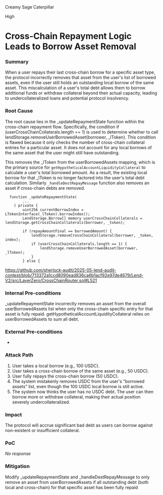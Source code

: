 Creamy Sage Caterpillar

High

# Cross-Chain Repayment Logic Leads to Borrow Asset Removal

### Summary

When a user repays their last cross-chain borrow for a specific asset type, the protocol incorrectly removes that asset from the user's list of borrowed assets, even if the user still holds an outstanding local borrow of the same asset. This miscalculation of a user's total debt allows them to borrow additional funds or withdraw collateral beyond their actual capacity, leading to undercollateralized loans and potential protocol insolvency.

### Root Cause

The root cause lies in the _updateRepaymentState function within the cross-chain repayment flow. Specifically, the condition if (userCrossChainCollaterals.length == 1) is used to determine whether to call lendStorage.removeUserBorrowedAsset(borrower, _lToken). This condition is flawed because it only checks the number of cross-chain collateral entries for a particular asset. It does not account for any local borrows of the same asset that the user might still have outstanding.

This removes the _lToken from the userBorrowedAssets mapping, which is the primary source for `getHypotheticalAccountLiquidityCollateral` to calculate a user's total borrowed amount. As a result, the existing local borrow for that _lToken is no longer factored into the user's total debt calculation.
Similarly `_handleDestRepayMessage` function also removes an asset if cross-chain debts are removed.

```solidity
  function _updateRepaymentState(
        ...
    ) private {
        uint256 currentBorrowIndex = LTokenInterface(_lToken).borrowIndex();
        LendStorage.Borrow[] memory userCrossChainCollaterals = lendStorage.getCrossChainCollaterals(borrower, _token);

        if (repayAmountFinal == borrowedAmount) {
            lendStorage.removeCrossChainCollateral(borrower, _token, index);
            if (userCrossChainCollaterals.length == 1) {
                lendStorage.removeUserBorrowedAsset(borrower, _lToken);
            }
        } else {
```
https://github.com/sherlock-audit/2025-05-lend-audit-contest/blob/713372a1ccd8090ead836ca6b1acf92e97de4679/Lend-V2/src/LayerZero/CrossChainRouter.sol#L521

### Internal Pre-conditions

_updateRepaymentState incorrectly removes an asset from the overall userBorrowedAssets list when only the cross-chain specific entry for that asset is fully repaid.
getHypotheticalAccountLiquidityCollateral relies on userBorrowedAssets to sum all debt.


### External Pre-conditions

-

### Attack Path

1. User takes a local borrow (e.g., 100 USDC).
2. User takes a cross-chain borrow of the same asset (e.g., 50 USDC).
3. User fully repays the cross-chain borrow (50 USDC).
4. The system mistakenly removes USDC from the user's "borrowed assets" list, even though the 100 USDC local borrow is still active.
5. The system now thinks the user has no USDC debt. The user can then borrow more or withdraw collateral, making their actual position severely undercollateralized.

### Impact

The protocol will accrue significant bad debt as users can borrow against non-existent or insufficient collateral.


### PoC

_No response_

### Mitigation

Modify _updateRepaymentState and _handleDestRepayMessage to only remove an asset from userBorrowedAssets if all outstanding debt (both local and cross-chain) for that specific asset has been fully repaid